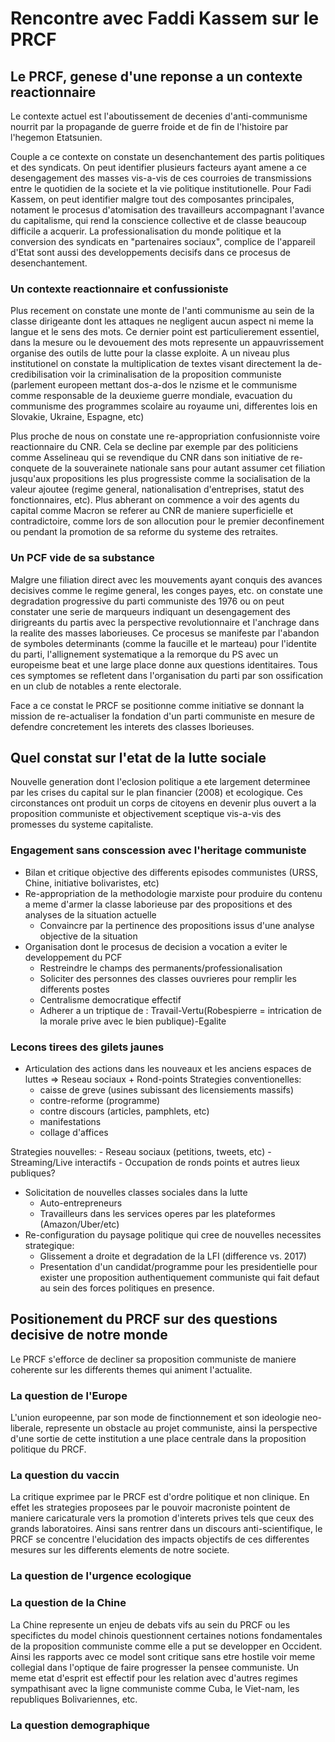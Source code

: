 # Rencontre avec Faddi Kassem sur le PRCF

## Le PRCF, genese d'une reponse a un contexte reactionnaire
Le contexte actuel est l'aboutissement de decenies d'anti-communisme nourrit par la propagande de guerre froide et de fin de l'histoire par l'hegemon Etatsunien.

Couple a ce contexte on constate un desenchantement des partis politiques et des syndicats. On peut identifier plusieurs facteurs ayant amene a ce desengagement des masses vis-a-vis de ces courroies de transmissions entre le quotidien de la societe et la vie politique institutionelle. Pour Fadi Kassem, on peut identifier malgre tout des composantes principales, notament le procesus d'atomisation des travailleurs accompagnant l'avance du capitalisme, qui rend la conscience collective et de classe beaucoup difficile a acquerir. La professionalisation du monde politique et la conversion des syndicats en "partenaires sociaux", complice de l'appareil d'Etat sont aussi des developpements decisifs dans ce procesus de desenchantement. 

### Un contexte reactionnaire et confussioniste
Plus recement on constate une monte de l'anti communisme au sein de la classe dirigeante dont les attaques ne negligent aucun aspect ni meme la langue et le sens des mots. Ce dernier point est particulierement essentiel, dans la mesure ou le devouement des mots represente un appauvrissement organise des outils de lutte pour la classe exploite. A un niveau plus institutionel on constate la multiplication de textes visant directement la de-credibilisation voir la criminalisation de la proposition communiste (parlement europeen mettant dos-a-dos le nzisme et le communisme comme responsable de la deuxieme guerre mondiale, evacuation du communisme des programmes scolaire au royaume uni, differentes lois en Slovakie, Ukraine, Espagne, etc)

Plus proche de nous on constate une re-appropriation confusionniste voire reactionnaire du CNR. Cela se decline par exemple par des politiciens comme Asselineau qui se revendique du CNR dans son initiative de re-conquete de la souverainete nationale sans pour autant assumer cet filiation jusqu'aux propositions les plus progressiste comme la socialisation de la valeur ajoutee (regime general, nationalisation d'entreprises, statut des fonctionnaires, etc). Plus abherant on commence a voir des agents du capital comme Macron se referer au CNR de maniere superficielle et contradictoire, comme lors de son allocution pour le premier deconfinement ou pendant la promotion de sa reforme du systeme des retraites.

### Un PCF vide de sa substance
Malgre une filiation direct avec les mouvements ayant conquis des avances decisives comme le regime general, les conges payes, etc. on constate une degradation progressive du parti communiste des 1976 ou on peut constater une serie de marqueurs indiquant un desengagement des dirigreants du partis avec la perspective revolutionnaire et l'anchrage dans la realite des masses laborieuses. Ce procesus se manifeste par l'abandon de symboles determinants (comme la faucille et le marteau) pour l'identite du parti, l'allignement systematique a la remorque du PS avec un europeisme beat et une large place donne aux questions identitaires. Tous ces symptomes se refletent dans l'organisation du parti par son ossification en un club de notables a rente electorale.

Face a ce constat le PRCF se positionne comme initiative se donnant la mission de re-actualiser la fondation d'un parti communiste en mesure de defendre concretement les interets des classes lborieuses.
## Quel constat sur l'etat de la lutte sociale
Nouvelle generation dont l'eclosion politique a ete largement determinee par les crises du capital sur le plan financier (2008) et ecologique. Ces circonstances ont produit un corps de citoyens en devenir plus ouvert a la proposition communiste et objectivement sceptique vis-a-vis des promesses du systeme capitaliste.

### Engagement sans conscession avec l'heritage communiste
- Bilan et critique objective des differents episodes communistes (URSS, Chine, initiative bolivaristes, etc)
- Re-appropriation de la methodologie marxiste pour produire du contenu a meme d'armer la classe laborieuse par des propositions et des analyses de la situation actuelle
    - Convaincre par la pertinence des propositions issus d'une analyse objective de la situation
- Organisation dont le procesus de decision a vocation a eviter le developpement du PCF
    - Restreindre le champs des permanents/professionalisation
    - Soliciter des personnes des classes ouvrieres pour remplir les differents postes
    - Centralisme democratique effectif
    - Adherer a un triptique de : Travail-Vertu(Robespierre = intrication de la morale prive avec le bien publique)-Egalite

### Lecons tirees des gilets jaunes
- Articulation des actions dans les nouveaux et les anciens espaces de luttes => Reseau sociaux + Rond-points 
Strategies conventionelles:
    - caisse de greve (usines subissant des licensiements massifs)
    - contre-reforme (programme)
    - contre discours (articles, pamphlets, etc)
    - manifestations
    - collage d'affices

Strategies nouvelles:
    - Reseau sociaux (petitions, tweets, etc)
    - Streaming/Live interactifs
    - Occupation de ronds points et autres lieux publiques?

- Solicitation de nouvelles classes sociales dans la lutte
    - Auto-entrepreneurs
    - Travailleurs dans les services operes par les plateformes (Amazon/Uber/etc)
- Re-configuration du paysage politique qui cree de nouvelles necessites strategique:
    - Glissement a droite et degradation de la LFI (difference vs. 2017)
    - Presentation d'un candidat/programme pour les presidentielle pour exister une proposition authentiquement communiste qui fait defaut au sein des forces politiques en presence.
## Positionement du PRCF sur des questions decisive de notre monde
Le PRCF s'efforce de decliner sa proposition communiste de maniere coherente sur les differents themes qui animent l'actualite.
### La question de l'Europe
L'union europeenne, par son mode de finctionnement et son ideologie neo-liberale, represente un obstacle au projet communiste, ainsi la perspective d'une sortie de cette institution a une place centrale dans la proposition politique du PRCF.
### La question du vaccin
La critique exprimee par le PRCF est d'ordre politique et non clinique. En effet les strategies proposees par le pouvoir macroniste pointent de maniere caricaturale vers la promotion d'interets prives tels que ceux des grands laboratoires. Ainsi sans rentrer dans un discours anti-scientifique, le PRCF se concentre l'elucidation des impacts objectifs de ces differentes mesures sur les differents elements de notre societe. 
### La question de l'urgence ecologique

### La question de la Chine
La Chine represente un enjeu de debats vifs au sein du PRCF ou les specifictes du model chinois questionnent certaines notions fondamentales de la proposition communiste comme elle a put se developper en Occident. Ainsi les rapports avec ce model sont critique sans etre hostile voir meme collegial dans l'optique de faire progresser la pensee communiste. Un meme etat d'esprit est effectif pour les relation avec d'autres regimes sympathisant avec la ligne communiste comme Cuba, le Viet-nam, les republiques Bolivariennes, etc.
### La question demographique
